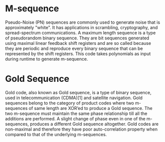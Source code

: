 # M-sequence
Pseudo-Noise (PN) sequences are commonly used to generate noise that is approximately "white".
It has applications in scrambling, cryptography, and spread-spectrum communications.
A maximum length sequence is a type of pseudorandom binary sequence. They are bit sequences generated using maximal linear feedback shift registers and are so called because they are periodic and reproduce every binary sequence that can be represented by the shift registers.
This code takes polynomials as input during runtime to generate m-sequence.

# Gold Sequence
Gold code, also known as Gold sequence, is a type of binary sequence, used in telecommunication (CDMA)[1] and satellite navigation. Gold sequences belong to the category of  product codes where two m-sequences of same length are XOR’ed to produce a Gold sequence. The two m-sequence must maintain the same phase relationship till all the additions are performed. A slight change of phase even in one of the m-sequences, produces a different Gold sequence altogether. Gold codes are non-maximal and therefore they have poor auto-correlation property when compared to that of the underlying m-sequences.
